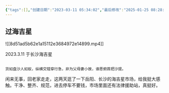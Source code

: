 ```yaml
---
{"tags":[],"创建日期":"2023-03-11 05:34:02","最后修改":"2025-01-25 08:28:52","dg-publish":true,"permalink":"///","dgPassFrontmatter":true,"created":"2025-01-25T17:34:02.089+08:00","updated":"2025-01-27T11:22:33.035+08:00"}
---
```



## 过海吉星

![[8d51ad5b62e1a15112e3684972e14899.mp4]]

2023.3.11 于长沙海吉星

```ad-info

货如盘沙人如蚁，纵横交错穿行急，非为父母妻小故，谁愿俯首把沙提。
```

闲来无事，回老家走走，这两天逛了一下岳阳、长沙的海吉星市场，给我挺大感触。干净、整齐、规范，进去停车不要钱，市场里面还有法律援助站，真挺好。
